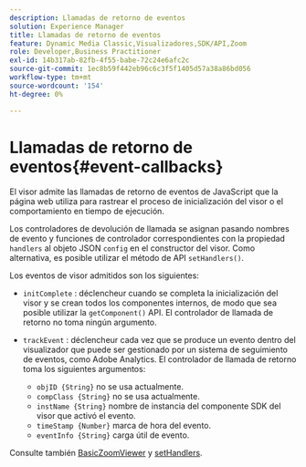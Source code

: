 ```yaml
---
description: Llamadas de retorno de eventos
solution: Experience Manager
title: Llamadas de retorno de eventos
feature: Dynamic Media Classic,Visualizadores,SDK/API,Zoom
role: Developer,Business Practitioner
exl-id: 14b317ab-82fb-4f55-babe-72c24e6afc2c
source-git-commit: 1ec8b59f442eb96c6c3f5f1405d57a38a86bd056
workflow-type: tm+mt
source-wordcount: '154'
ht-degree: 0%

---
```


# Llamadas de retorno de eventos{#event-callbacks}

El visor admite las llamadas de retorno de eventos de JavaScript que la página web utiliza para rastrear el proceso de inicialización del visor o el comportamiento en tiempo de ejecución.

Los controladores de devolución de llamada se asignan pasando nombres de evento y funciones de controlador correspondientes con la propiedad `handlers` al objeto JSON `config` en el constructor del visor. Como alternativa, es posible utilizar el método de API `setHandlers()`.

Los eventos de visor admitidos son los siguientes:

* `initComplete` : déclencheur cuando se completa la inicialización del visor y se crean todos los componentes internos, de modo que sea posible utilizar la  `getComponent()` API. El controlador de llamada de retorno no toma ningún argumento.

* `trackEvent` : déclencheur cada vez que se produce un evento dentro del visualizador que puede ser gestionado por un sistema de seguimiento de eventos, como Adobe Analytics. El controlador de llamada de retorno toma los siguientes argumentos:

   * `objID {String}` no se usa actualmente.
   * `compClass {String}` no se usa actualmente.
   * `instName {String}` nombre de instancia del componente SDK del visor que activó el evento.
   * `timeStamp {Number}` marca de hora del evento.
   * `eventInfo {String}` carga útil de evento.

Consulte también [BasicZoomViewer](../../c-html5-s7-aem-asset-viewers/c-html5-20-basic-zoom-viewer-about/c-html5-20-basic-zoom-viewer-javascriptapiref/r-html5-basic-zoom-viewer-20-javascriptapiref-basiczoomviewer.md#reference-bd16cadc0c054fafb0db4994741d47cd) y [setHandlers](../../c-html5-s7-aem-asset-viewers/c-html5-20-basic-zoom-viewer-about/c-html5-20-basic-zoom-viewer-javascriptapiref/r-html5-basic-zoom-viewer-20-javascriptapiref-sethandlers.md#reference-b748b29eaafa463a9d1723cb7b86f0d9).
